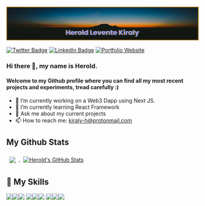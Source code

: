 [![GitHub Banner](/banner_secondary.png)](https://heroldkiraly.github.io/)

[![Twitter Badge](https://img.shields.io/badge/Twitter-Profile-informational?style=flat&logo=twitter&logoColor=white&color=94a3ff)](https://twitter.com/KiralyHerold) [![LinkedIn Badge](https://img.shields.io/badge/LinkedIn-Profile-informational?style=flat&logo=linkedin&logoColor=white&color=94a3ff)](https://www.linkedin.com/in/) [![Portfolio Website](https://img.shields.io/badge/My-Website-94a3ff)](https://heroldkiraly.github.io/)

### Hi there 👋, my name is Herold.
#### Welcome to my Github profile where you can find all my most recent projects and experiments, tread carefully :)


- 🔭 I’m currently working on a Web3 Dapp using Next JS.
- 🌱 I’m currently learning React Framework
- 💬 Ask me about my current projects
- 📫 How to reach me: kiraly-h@protonmail.com


## My Github Stats
<a href="https://github.com/heroldkiraly">
  <img align="center" style="margin:0.5rem" src="https://github-readme-stats.vercel.app/api/top-langs/?username=heroldkiraly&hide=html,css&langs_count=6&layout=compact&title_color=ffffff&text_color=ffffff&icon_color=b6760bff&bg_color=94a3ff" />
</a>

<a href="https://github.com/heroldkiraly">
  <img align="center" style="margin:0.5rem" src="https://github-readme-stats.vercel.app/api?username=heroldkiraly&show_icons=true&line_height=27&count_private=true&title_color=ffffff&text_color=ffffff&icon_color=b6760bff&bg_color=94a3ff" alt="Herold's GitHub Stats" />
</a>

## 💼 My Skills
![](https://img.shields.io/badge/Code-React-informational?style=flat&logo=react&logoColor=white&color=94a3ff)![](https://img.shields.io/badge/Code-JavaScript-informational?style=flat&logo=JavaScript&logoColor=white&color=94a3ff)![](https://img.shields.io/badge/Code-MySQL-informational?style=flat&logo=MySQL&logoColor=white&color=94a3ff)
![](https://img.shields.io/badge/Style-CSS-informational?style=flat&logo=css3&logoColor=white&color=94a3ff)![](https://img.shields.io/badge/Style-Tailwind-informational?style=flat&logo=Tailwind-CSS&logoColor=white&color=94a3ff)![](https://img.shields.io/badge/Style-Sass-informational?style=flat&logo=Sass&logoColor=white&color=94a3ff)
![](https://img.shields.io/badge/Tools-NPM-informational?style=flat&logo=npm&logoColor=white&color=94a3ff)![](https://img.shields.io/badge/Tools-Postman-informational?style=flat&logo=Postman&logoColor=white&color=94a3ff)![](https://img.shields.io/badge/Tools-GitHub-informational?style=flat&logo=GitHub&logoColor=white&color=94a3ff)
